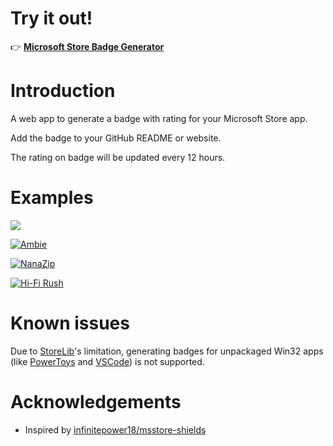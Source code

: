 # Try it out!

👉 **[Microsoft Store Badge Generator](https://JasonWei512.github.io/Microsoft-Store-Badge)**

# Introduction

A web app to generate a badge with rating for your Microsoft Store app.

Add the badge to your GitHub README or website.

The rating on badge will be updated every 12 hours.

# Examples

[![](https://img.shields.io/endpoint?url=https%3A%2F%2Fmicrosoft-store-badge.fly.dev%2Fapi%2Frating%3FstoreId%3D9NF7JTB3B17P%26market%3DUS&style=flat&color=brightgreen)](https://www.microsoft.com/store/productId/9NF7JTB3B17P)

[![Ambie](https://img.shields.io/endpoint?url=https%3A%2F%2Fmicrosoft-store-badge.fly.dev%2Fapi%2Frating%3FstoreId%3D9P07XNM5CHP0%26market%3DUS&style=flat-square&label=Ambie&color=orange&logo=Windows)](https://www.microsoft.com/store/productId/9P07XNM5CHP0)

[![NanaZip](https://img.shields.io/endpoint?url=https%3A%2F%2Fmicrosoft-store-badge.fly.dev%2Fapi%2Frating%3FstoreId%3D9N8G7TSCL18R%26market%3DUS&style=social&label=NanaZip&color=brightgreen&logo=)](https://www.microsoft.com/store/productId/9N8G7TSCL18R)

[![Hi-Fi Rush](https://img.shields.io/endpoint?url=https%3A%2F%2Fmicrosoft-store-badge.fly.dev%2Fapi%2Frating%3FstoreId%3D9NFTC552K3GJ%26market%3DUS&style=for-the-badge&label=Hi-Fi+Rush&color=brightgreen&logo=Xbox)](https://www.microsoft.com/store/productId/9NFTC552K3GJ)

# Known issues

Due to [StoreLib](https://github.com/StoreDev/StoreLib)'s limitation, generating badges for unpackaged Win32 apps (like [PowerToys](https://apps.microsoft.com/store/detail/XP89DCGQ3K6VLD) and [VSCode](https://apps.microsoft.com/store/detail/XP9KHM4BK9FZ7Q)) is not supported.

# Acknowledgements

- Inspired by [infinitepower18/msstore-shields](https://github.com/infinitepower18/msstore-shields)